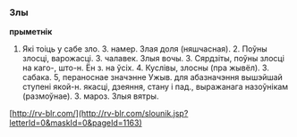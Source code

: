 ### Злы
**прыметнік**

1. Які тоіць у сабе зло. З. намер. Злая доля (няшчасная). 2. Поўны злосці, варожасці. З. чалавек. Злыя вочы. 3. Сярдзіты, поўны злосці на каго-, што-н. Ён з. на ўсіх. 4. Куслівы, злосны (пра жывёл). З. сабака. 5, пераноснае значэнне Ужыв. для абазначэння вышэйшай ступені якой-н. якасці, дзеяння, стану і пад., выражанага назоўнікам (размоўнае). З. мароз. Злыя вятры.

<a rel="author">[http://rv-blr.com/](http://rv-blr.com/slounik.jsp?letterId=0&maskId=0&pageId=1163)</a>
